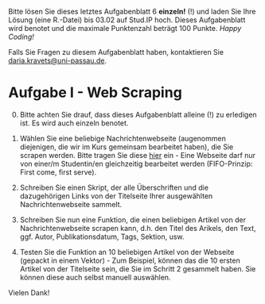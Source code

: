 Bitte lösen Sie dieses letztes Aufgabenblatt 6 **einzeln!** (!) und laden Sie Ihre Lösung (eine R.-Datei) bis 03.02 auf Stud.IP hoch. Dieses Aufgabenblatt wird benotet und die maximale Punktenzahl beträgt 100 Punkte. *Happy Coding!*

Falls Sie Fragen zu diesem Aufgabenblatt haben, kontaktieren Sie daria.kravets@uni-passau.de.

# Aufgabe I - Web Scraping

0. Bitte achten Sie drauf, dass dieses Aufgabenblatt alleine (!) zu erledigen ist. Es wird auch einzeln benotet.

1. Wählen Sie eine beliebige Nachrichtenwebseite (augenommen diejenigen, die wir im Kurs gemeinsam bearbeitet haben), die Sie scrapen werden. Bitte tragen Sie diese [hier](https://docs.google.com/document/d/1T1aHTamsDblrL3k7NiKwI6b0db-hTaCjdE6skJTsCAk/edit?usp=sharing) ein - Eine Webseite darf nur von einer/m Studentin/en gleichzeitig bearbeitet werden (FIFO-Prinzip: First come, first serve).

2. Schreiben Sie einen Skript, der alle Überschriften und die dazugehörigen Links von der Titelseite Ihrer ausgewählten Nachrichtenwebseite sammelt. 

3. Schreiben Sie nun eine Funktion, die einen beliebigen Artikel von der Nachrichtenwebseite scrapen kann, d.h. den Titel des Arikels, den Text, ggf. Autor, Publikationsdatum, Tags, Sektion, usw. 

4. Testen Sie die Funktion an 10 beliebigen Artikel von der Webseite (gepackt in einem Vektor) - Zum Beispiel, können das die 10 ersten Artikel von der Titelseite sein, die Sie im Schritt 2 gesammelt haben. Sie können diese auch selbst manuell auswählen. 
  
  
Vielen Dank! 
